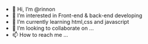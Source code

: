 - 👋 Hi, I’m @rinnon
- 👀 I’m interested in Front-end & back-end developing
- 🌱 I’m currently learning html,css and javascript
- 💞️ I’m looking to collaborate on ...
- 📫 How to reach me ...

<!---
rinnon/rinnon is a ✨ special ✨ repository because its `README.md` (this file) appears on your GitHub profile.
You can click the Preview link to take a look at your changes.
--->

